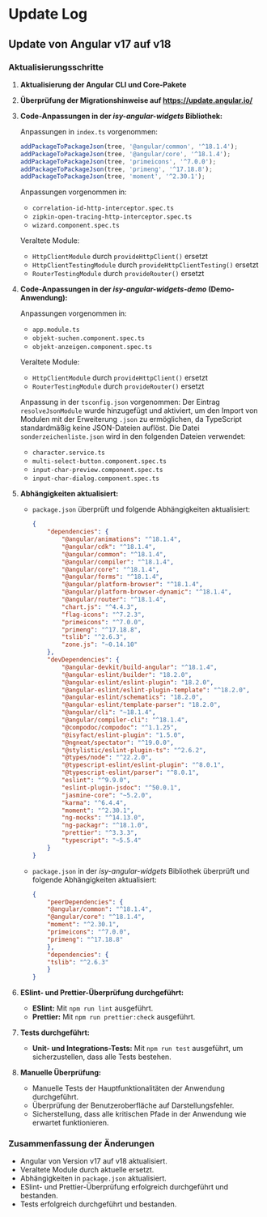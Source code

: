# Update Log

## Update von Angular v17 auf v18

### Aktualisierungsschritte

1. **Aktualisierung der Angular CLI und Core-Pakete**

2. **Überprüfung der Migrationshinweise auf https://update.angular.io/**

3. **Code-Anpassungen in der _isy-angular-widgets_ Bibliothek:**

    Anpassungen in `index.ts` vorgenommen:
    ```typescript
    addPackageToPackageJson(tree, '@angular/common', '^18.1.4');
    addPackageToPackageJson(tree, '@angular/core', '^18.1.4');
    addPackageToPackageJson(tree, 'primeicons', '^7.0.0');
    addPackageToPackageJson(tree, 'primeng', '^17.18.8');
    addPackageToPackageJson(tree, 'moment', '^2.30.1');
    ```

    Anpassungen vorgenommen in:
    - `correlation-id-http-interceptor.spec.ts`
    - `zipkin-open-tracing-http-interceptor.spec.ts`
    - `wizard.component.spec.ts`

    Veraltete Module:
    - `HttpClientModule` durch `provideHttpClient()` ersetzt
    - `HttpClientTestingModule` durch `provideHttpClientTesting()` ersetzt
    - `RouterTestingModule`  durch `provideRouter()` ersetzt

4. **Code-Anpassungen in der _isy-angular-widgets-demo_ (Demo-Anwendung):**

    Anpassungen vorgenommen in:
    - `app.module.ts`
    - `objekt-suchen.component.spec.ts`
    - `objekt-anzeigen.component.spec.ts`

    Veraltete Module:
    - `HttpClientModule` durch `provideHttpClient()` ersetzt
    - `RouterTestingModule`  durch `provideRouter()` ersetzt

    Anpassung in der `tsconfig.json` vorgenommen:
    Der Eintrag `resolveJsonModule` wurde hinzugefügt und aktiviert, um den Import von Modulen mit der Erweiterung `.json` zu ermöglichen, da TypeScript standardmäßig keine JSON-Dateien auflöst. Die Datei `sonderzeichenliste.json` wird in den folgenden Dateien verwendet:
    - `character.service.ts`
    - `multi-select-button.component.spec.ts`
    - `input-char-preview.component.spec.ts`
    - `input-char-dialog.component.spec.ts`

5. **Abhängigkeiten aktualisiert:**
    - `package.json` überprüft und folgende Abhängigkeiten aktualisiert:
        ```json
        {
            "dependencies": {
                "@angular/animations": "^18.1.4",
                "@angular/cdk": "^18.1.4",
                "@angular/common": "^18.1.4",
                "@angular/compiler": "^18.1.4",
                "@angular/core": "^18.1.4",
                "@angular/forms": "^18.1.4",
                "@angular/platform-browser": "^18.1.4",
                "@angular/platform-browser-dynamic": "^18.1.4",
                "@angular/router": "^18.1.4",
                "chart.js": "^4.4.3",
                "flag-icons": "^7.2.3",
                "primeicons": "^7.0.0",
                "primeng": "^17.18.8",
                "tslib": "^2.6.3",
                "zone.js": "~0.14.10"
            },
            "devDependencies": {
                "@angular-devkit/build-angular": "^18.1.4",
                "@angular-eslint/builder": "18.2.0",
                "@angular-eslint/eslint-plugin": "18.2.0",
                "@angular-eslint/eslint-plugin-template": "^18.2.0",
                "@angular-eslint/schematics": "18.2.0",
                "@angular-eslint/template-parser": "18.2.0",
                "@angular/cli": "~18.1.4",
                "@angular/compiler-cli": "^18.1.4",
                "@compodoc/compodoc": "^1.1.25",
                "@isyfact/eslint-plugin": "1.5.0",
                "@ngneat/spectator": "^19.0.0",
                "@stylistic/eslint-plugin-ts": "^2.6.2",
                "@types/node": "^22.2.0",
                "@typescript-eslint/eslint-plugin": "^8.0.1",
                "@typescript-eslint/parser": "^8.0.1",
                "eslint": "^9.9.0",
                "eslint-plugin-jsdoc": "^50.0.1",
                "jasmine-core": "~5.2.0",
                "karma": "^6.4.4",
                "moment": "^2.30.1",
                "ng-mocks": "^14.13.0",
                "ng-packagr": "^18.1.0",
                "prettier": "^3.3.3",
                "typescript": "~5.5.4"
            }
        }
        ```

    - `package.json` in der _isy-angular-widgets_ Bibliothek überprüft und folgende Abhängigkeiten aktualisiert:
        ```json
        {
            "peerDependencies": {
            "@angular/common": "^18.1.4",
            "@angular/core": "^18.1.4",
            "moment": "^2.30.1",
            "primeicons": "^7.0.0",
            "primeng": "^17.18.8"
            },
            "dependencies": {
            "tslib": "^2.6.3"
            }
        }
        ```
6. **ESlint- und Prettier-Überprüfung durchgeführt:**
    - **ESlint:** Mit `npm run lint` ausgeführt.
    - **Prettier:** Mit `npm run prettier:check` ausgeführt.

7. **Tests durchgeführt:**
    - **Unit- und Integrations-Tests:** Mit `npm run test` ausgeführt, um sicherzustellen, dass alle Tests bestehen.

8. **Manuelle Überprüfung:**
   - Manuelle Tests der Hauptfunktionalitäten der Anwendung durchgeführt.
   - Überprüfung der Benutzeroberfläche auf Darstellungsfehler.
   - Sicherstellung, dass alle kritischen Pfade in der Anwendung wie erwartet funktionieren.

### Zusammenfassung der Änderungen
   - Angular von Version v17 auf v18 aktualisiert.
   - Veraltete Module durch aktuelle ersetzt.
   - Abhängigkeiten in `package.json` aktualisiert.
   - ESlint- und Prettier-Überprüfung erfolgreich durchgeführt und bestanden.
   - Tests erfolgreich durchgeführt und bestanden.
